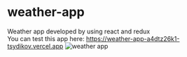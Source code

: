 # weather-app
Weather app developed by using react and redux<br>
You can test this app here: https://weather-app-a4dtz26k1-tsydikov.vercel.app
![weather app](https://user-images.githubusercontent.com/79026783/127469733-f24ce8a5-497f-41f4-86f5-6cacd1ad7c47.png)

